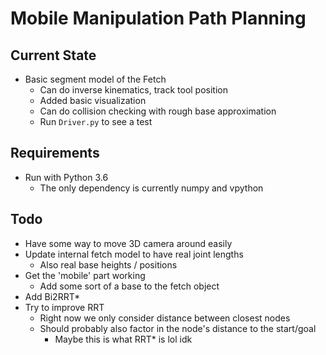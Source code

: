 # Mobile Manipulation Path Planning

## Current State
* Basic segment model of the Fetch
    * Can do inverse kinematics, track tool position
    * Added basic visualization
    * Can do collision checking with rough base approximation
    * Run `Driver.py` to see a test

## Requirements
* Run with Python 3.6
    * The only dependency is currently numpy and vpython

## Todo
* Have some way to move 3D camera around easily
* Update internal fetch model to have real joint lengths
    * Also real base heights / positions
* Get the 'mobile' part working
    * Add some sort of a base to the fetch object
* Add Bi2RRT*
* Try to improve RRT
    * Right now we only consider distance between closest nodes
    * Should probably also factor in the node's distance to the start/goal
        * Maybe this is what RRT* is lol idk